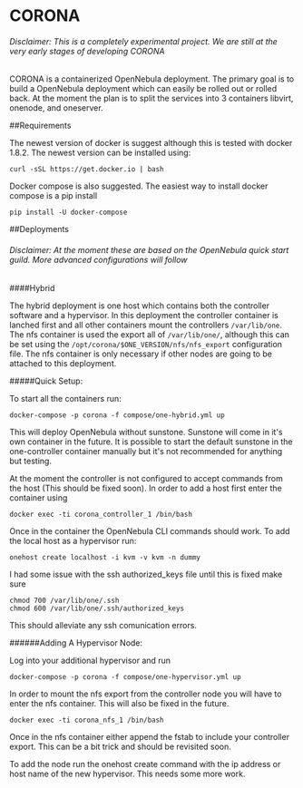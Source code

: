 # CORONA
###### Disclaimer: This is a completely experimental project.  We are still at the very early stages of developing CORONA

CORONA is a containerized OpenNebula deployment.  The primary goal is to build a OpenNebula deployment which can easily be rolled out or rolled back.  At the moment the plan is to split the services into 3 containers libvirt, onenode, and oneserver.

##Requirements

The newest version of docker is suggest although this is tested with docker 1.8.2.  The newest version can be installed using:

```
curl -sSL https://get.docker.io | bash
```

Docker compose is also suggested. The easiest way to install docker compose is a pip install

```
pip install -U docker-compose
```

##Deployments
###### Disclaimer: At the moment these are based on the OpenNebula quick start guild.  More advanced configurations will follow

####Hybrid

The hybrid deployment is one host which contains both the controller software and a hypervisor.  In this deployment the controller container is lanched first and all other containers mount the controllers `/var/lib/one`.  The nfs container is used the export all of `/var/lib/one/`, although this can be set using the `/opt/corona/$ONE_VERSION/nfs/nfs_export` configuration file.  The nfs container is only necessary if other nodes are going to be attached to this deployment.

#####Quick Setup:


To start all the containers run:

```
docker-compose -p corona -f compose/one-hybrid.yml up
```

This will deploy OpenNebula without sunstone.  Sunstone will come in it's own container in the future.  It is possible to start the default sunstone in the one-controller container manually but it's not recommended for anything but testing.

At the moment the controller is not configured to accept commands from the host (This should be fixed soon).  In order to add a host first enter the container using

```
docker exec -ti corona_controller_1 /bin/bash
```

Once in the container the OpenNebula CLI commands should work.  To add the local host as a hypervisor run:

```
onehost create localhost -i kvm -v kvm -n dummy
```

I had some issue with the ssh authorized_keys file until this is fixed make sure

```
chmod 700 /var/lib/one/.ssh
chmod 600 /var/lib/one/.ssh/authorized_keys
```

This should alleviate any ssh comunication errors.

######Adding A Hypervisor Node:

Log into your additional hypervisor and run

```
docker-compose -p corona -f compose/one-hypervisor.yml up
```

In order to mount the nfs export from the controller node you will have to enter the nfs container.  This will also be fixed in the future.

```
docker exec -ti corona_nfs_1 /bin/bash
```

Once in the nfs container either append the fstab to include your controller export.  This can be a bit trick and should be revisited soon.

To add the node run the onehost create command with the ip address or host name of the new hypervisor.
This needs some more work.
